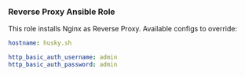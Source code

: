 ### Reverse Proxy Ansible Role

This role installs Nginx as Reverse Proxy. Available configs to override:

```yaml
hostname: husky.sh

http_basic_auth_username: admin
http_basic_auth_password: admin
```
